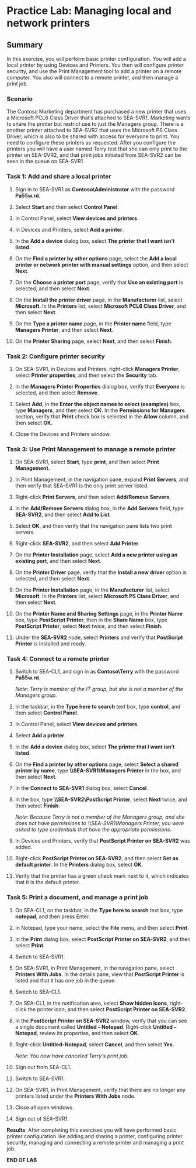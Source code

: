 # Practice Lab: Managing local and network printers

## Summary

In this exercise, you will perform basic printer configuration. You will add a local printer by using Devices and Printers. You then will configure printer security, and use the Print Management tool to add a printer on a remote computer. You also will connect to a remote printer, and then manage a print job.

### Scenario

The Contoso Marketing department has purchased a new printer that uses a Microsoft PCL6 Class Driver that’s attached to SEA-SVR1. Marketing wants to share the printer but restrict use to just the Managers group. There is a another printer attached to SEA-SVR2 that uses the Microsoft PS Class Driver, which is also to be shared with access for everyone to print. You need to configure these printers as requested. After you configure the printers you will have a user named Terry test that she can only print to the printer on SEA-SVR2, and that print jobs initiated from SEA-SVR2 can be seen in the queue on SEA-SVR1.

### Task 1: Add and share a local printer

1. Sign in to SEA-SVR1 as **Contoso\\Administrator** with the password **Pa55w.rd**.

2. Select **Start** and then select **Control Panel**.

3. In Control Panel, select **View devices and printers**.

4. In Devices and Printers, select **Add a printer**.

5. In the **Add a device** dialog box, select **The printer that I want isn’t listed**.

6. On the **Find a printer by other options** page, select the **Add a local printer or network printer with manual settings** option, and then select **Next**.

7. On the **Choose a printer port** page, verify that **Use an existing port** is selected, and then select **Next**.

8. On the **Install the printer driver** page, in the **Manufacturer** list, select **Microsoft**. In the **Printers** list, select **Microsoft PCL6 Class Driver**, and then select **Next**.

9. On the **Type a printer name** page, in the **Printer name** field, type **Managers Printer**, and then select **Next**.

10. On the **Printer Sharing** page, select **Next**, and then select **Finish**.

### Task 2: Configure printer security

1. On SEA-SVR1, in Devices and Printers, right-click **Managers Printer**, select **Printer properties**, and then select the **Security** tab.

2. In the **Managers Printer Properties** dialog box, verify that **Everyone** is selected, and then select **Remove**.

3. Select **Add**, in the **Enter the object names to select (examples)** box, type **Managers**, and then select **OK**. In the **Permissions for Managers** section, verify that **Print** check box is selected in the **Allow** column, and then select **OK**.

4. Close the Devices and Printers window.

### Task 3: Use Print Management to manage a remote printer

1. On SEA-SVR1, select **Start**, type **print**, and then select **Print Management**.

2. In Print Management, in the navigation pane, expand **Print Servers**, and then verify that SEA-SVR1 is the only print server listed.

3. Right-click **Print Servers**, and then select **Add/Remove Servers**.

4. In the **Add/Remove Servers** dialog box, in the **Add Servers** field, type **SEA-SVR2**, and then select **Add to List**.

5. Select **OK**, and then verify that the navigation pane lists two print servers.

6. Right-click **SEA-SVR2**, and then select **Add Printer**.

7. On the **Printer Installation** page, select **Add a new printer using an existing port**, and then select **Next**.

8. On the **Printer Driver** page, verify that the **Install a new driver** option is selected, and then select **Next**.

9. On the **Printer Installation** page, in the **Manufacturer** list, select **Microsoft**. In the **Printers** list, select **Microsoft PS Class Driver**, and then select **Next**.

10. On the **Printer Name and Sharing Settings** page, in the **Printer Name** box, type **PostScript Printer**, then in the **Share Name** box, type **PostScript Printer**, select **Next** twice, and then select **Finish**.

11. Under the **SEA-SVR2** node, select **Printers** and verify that **PostScript Printer** is installed and ready.

### Task 4: Connect to a remote printer

1. Switch to SEA-CL1, and sign in as **Contoso\\Terry** with the password **Pa55w.rd**.

   _Note: Terry is member of the IT group, but she is not a member of the Managers group._

2. In the taskbar, in the **Type here to search** text box, type **control**, and then select **Control Panel**.

3. In Control Panel, select **View devices and printers**.

4. Select **Add a printer**.

5. In the **Add a device** dialog box, select **The printer that I want isn’t listed**.

6. On the **Find a printer by other options** page, select **Select a shared printer by name**, type **\\\\SEA-SVR1\\Managers Printer** in the box, and then select **Next**.

7. In the **Connect to SEA-SVR1** dialog box, select **Cancel**.

8. In the box, type **\\\\SEA-SVR2\\PostScript Printer**, select **Next** twice, and then select **Finish**.

   _Note: Because Terry is not a member of the Managers group, and she does not have permissions to \\\\SEA-SVR1\\Managers Printer, you were asked to type credentials that have the appropriate permissions._

9. In Devices and Printers, verify that **PostScript Printer on SEA-SVR2** was added.

10. Right-click **PostScript Printer on SEA-SVR2**, and then select **Set as default printer**. In the **Printers** dialog box, select **OK**.

11. Verify that the printer has a green check mark next to it, which indicates that it is the default printer.

### Task 5: Print a document, and manage a print job

1. On SEA-CL1, on the taskbar, in the **Type here to search** text box, type **notepad**, and then press Enter.

2. In Notepad, type your name, select the **File** menu, and then select **Print**.

3. In the **Print** dialog box, select **PostScript Printer on SEA-SVR2**, and then select **Print**.

4. Switch to SEA-SVR1.

5. On SEA-SVR1, in Print Management, in the navigation pane, select **Printers With Jobs**. In the details pane, view that **PostScript Printer** is listed and that it has one job in the queue.

6. Switch to SEA-CL1.

7. On SEA-CL1, in the notification area, select **Show hidden icons**, right-click the printer icon, and then select **PostScript Printer on SEA-SVR2**.

8. In the **PostScript Printer on SEA-SVR2** window, verify that you can see a single document called **Untitled – Notepad**. Right-click **Untitled – Notepad**, review its properties, and then select **OK**.

9. Right-click **Untitled-Notepad**, select **Cancel**, and then select **Yes**.

   *Note: You now have canceled Terry's print job.*

10. Sign out from SEA-CL1.

11. Switch to SEA-SVR1.

12. On SEA-SVR1, in Print Management, verify that there are no longer any printers listed under the **Printers With Jobs** node.

13. Close all open windows.

14. Sign out of SEA-SVR1.

**Results**: After completing this exercises you will have performed basic printer configuration like adding and sharing a printer, configuring printer security, managing and connecting a remote printer and managing a print job.

**END OF LAB**
